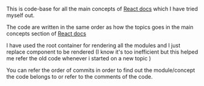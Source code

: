 This is code-base for all the main concepts of [React docs](https://reactjs.org/docs/hello-world.html) which I have tried myself out.

The code are written in the same order as how the topics goes in the main concepts section of [React docs](https://reactjs.org/docs/hello-world.html) 

I have used the root container for rendering all the modules and I just replace component to be rendered (I know it's too inefficient but this helped me refer the old code whenever i started on a new topic )

You can refer the order of commits in order to find out the module/concept the code belongs to or refer to the comments of the code.